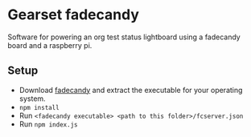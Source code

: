 # Gearset fadecandy
Software for powering an org test status lightboard using a fadecandy board and a raspberry pi.

## Setup

- Download [fadecandy](https://github.com/scanlime/fadecandy/releases) and extract the executable for your operating system.
- `npm install`
- Run `<fadecandy executable> <path to this folder>/fcserver.json`
- Run `npm index.js`
